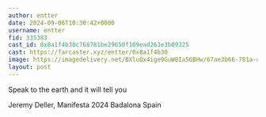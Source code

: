 ```yaml
---
author: entter
date: 2024-09-06T10:30:42+0000
username: entter
fid: 335383
cast_id: 0x8a1f4b30c768781be29650f109ead263e3b09325
cast: https://farcaster.xyz/entter/0x8a1f4b30
image: https://imagedelivery.net/BXluQx4ige9GuW0Ia56BHw/67ae3b66-781a-4768-f81a-8df1884beb00/original
layout: post
---
```


Speak to the earth and it will tell you

Jeremy Deller, Manifesta 2024
Badalona Spain

<img src='https://imagedelivery.net/BXluQx4ige9GuW0Ia56BHw/67ae3b66-781a-4768-f81a-8df1884beb00/original' alt='' referrerpolicy='no-referrer'/>
